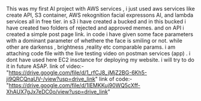 This was my first AI project with AWS services , i just used aws services like create API, S3 container, AWS rekognition facial expressons AI, and lambda services all in free tier.
in s3 i have created a bucked and in this bucked i have created two folders of rejected and approved memes. and on API i created a simple post page link.
in code i have given some face parameters with a dominant parameter of whethere the face is smiling or not. while other are darkenss , brightness ,reality etc comparable params.
i am attaching code file with the live testing video on postman services (app) . i dont have used here EC2 insctance for deploying my website. i will try to do it in future ASAP.
link of video:-"https://drive.google.com/file/d/1_rfCJ8_jMjZ2BG-6Kh5-ji9QRCQnaUV-/view?usp=drive_link"
link of code:-"https://drive.google.com/file/d/1IEMKKuj90WQ5cXff-XhAUX7gJx7eDC0o/view?usp=drive_link"
